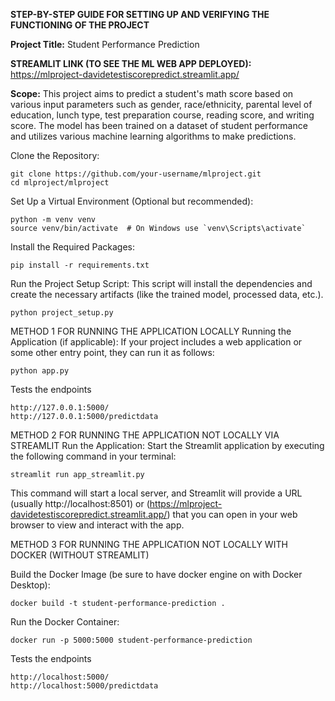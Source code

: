 **STEP-BY-STEP GUIDE FOR SETTING UP AND VERIFYING THE FUNCTIONING OF THE PROJECT**

**Project Title:** Student Performance Prediction

**STREAMLIT LINK (TO SEE THE ML WEB APP DEPLOYED):** https://mlproject-davidetestiscorepredict.streamlit.app/

**Scope:** This project aims to predict a student's math score based on various input parameters such as gender, race/ethnicity, parental level of education, lunch type, test preparation course, reading score, and writing score. The model has been trained on a dataset of student performance and utilizes various machine learning algorithms to make predictions.


Clone the Repository:

    git clone https://github.com/your-username/mlproject.git
    cd mlproject/mlproject


Set Up a Virtual Environment (Optional but recommended):

    python -m venv venv
    source venv/bin/activate  # On Windows use `venv\Scripts\activate`

Install the Required Packages:

    pip install -r requirements.txt

Run the Project Setup Script:
This script will install the dependencies and create the necessary artifacts (like the trained model, processed data, etc.).

    python project_setup.py


METHOD 1 FOR RUNNING THE APPLICATION LOCALLY
Running the Application (if applicable):
If your project includes a web application or some other entry point, they can run it as follows:

    python app.py

Tests the endpoints 

    http://127.0.0.1:5000/
    http://127.0.0.1:5000/predictdata

METHOD 2 FOR RUNNING THE APPLICATION NOT LOCALLY VIA STREAMLIT
Run the Application: Start the Streamlit application by executing the following command in your terminal:

    streamlit run app_streamlit.py

This command will start a local server, and Streamlit will provide a URL (usually http://localhost:8501) or (https://mlproject-davidetestiscorepredict.streamlit.app/) that you can open in your web browser to view and interact with the app.

METHOD 3 FOR RUNNING THE APPLICATION NOT LOCALLY WITH DOCKER (WITHOUT STREAMLIT)

Build the Docker Image (be sure to have docker engine on with Docker Desktop):

    docker build -t student-performance-prediction .

Run the Docker Container:

    docker run -p 5000:5000 student-performance-prediction

Tests the endpoints 

    http://localhost:5000/
    http://localhost:5000/predictdata



